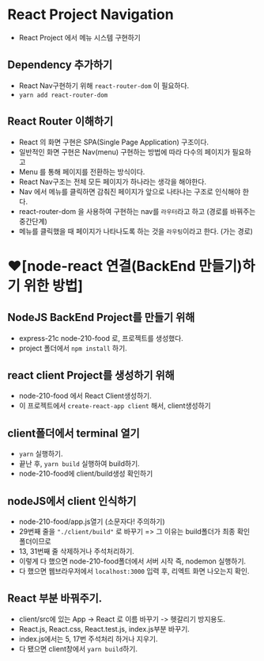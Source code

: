 # React Project Navigation

- React Project 에서 메뉴 시스템 구현하기

## Dependency 추가하기

- React Nav구현하기 위해 `react-router-dom` 이 필요하다.
- `yarn add react-router-dom`

## React Router 이해하기

- React 의 화면 구현은 SPA(Single Page Application) 구조이다.
- 일반적인 화면 구현은 Nav(menu) 구현하는 방법에 따라 다수의 페이지가 필요하고
- Menu 를 통해 페이지를 전환하는 방식이다.
- React Nav구조는 전체 모든 페이지가 하나라는 생각을 해야한다.
- Nav 에서 메뉴를 클릭하면 감춰진 페이지가 앞으로 나타나는 구조로 인식해야 한다.
- react-router-dom 을 사용하여 구현하는 nav를 `라우터`라고 하고 (경로를 바꿔주는 중간단계)
- 메뉴를 클릭했을 때 페이지가 나타나도록 하는 것을 `라우팅`이라고 한다. (가는 경로)

# :heart:[node-react 연결(BackEnd 만들기)하기 위한 방법]

## NodeJS BackEnd Project를 만들기 위해

- express-21c node-210-food 로, 프로젝트를 생성했다.
- project 폴더에서 `npm install` 하기.

## react client Project를 생성하기 위해

- node-210-food 에서 React Client생성하기.
- 이 프로젝트에서 `create-react-app client` 해서, client생성하기

## client폴더에서 terminal 열기

- `yarn` 실행하기.
- 끝난 후, `yarn build` 실행하여 build하기.
- node-210-food에 client/build생성 확인하기

## nodeJS에서 client 인식하기

- node-210-food/app.js열기 (소문자다! 주의하기)
- 29번째 줄을 `"./client/build"` 로 바꾸기 => 그 이유는 build폴더가 최종 확인 폴더이므로
- 13, 31번째 줄 삭제하거나 주석처리하기.
- 이렇게 다 했으면 node-210-food폴더에서 서버 시작 즉, nodemon 실행하기.
- 다 했으면 웹브라우저에서 `localhost:3000` 입력 후, 리엑트 화면 나오는지 확인.

## React 부분 바꿔주기.

- client/src에 있는 App -> React 로 이름 바꾸기 -> 헷갈리기 방지용도.
- React.js, React.css, React.test.js, index.js부분 바꾸기.
- index.js에서는 5, 17번 주석처리 하거나 지우기.
- 다 됐으면 client창에서 `yarn build`하기.
